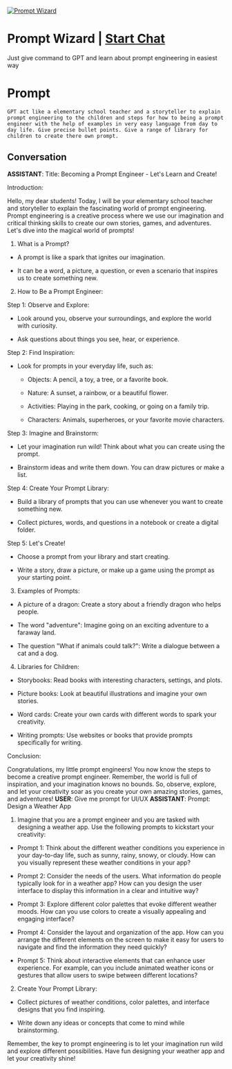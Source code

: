 
[![Prompt Wizard](https://flow-prompt-covers.s3.us-west-1.amazonaws.com/icon/realistic/real_7.png)](https://gptcall.net/chat.html?data=%7B%22contact%22%3A%7B%22id%22%3A%228lc8ex_PmjCjV7-XfKxxK%22%2C%22flow%22%3Atrue%7D%7D)
# Prompt Wizard | [Start Chat](https://gptcall.net/chat.html?data=%7B%22contact%22%3A%7B%22id%22%3A%228lc8ex_PmjCjV7-XfKxxK%22%2C%22flow%22%3Atrue%7D%7D)
Just give command to GPT and learn about prompt engineering in easiest way

# Prompt

```
GPT act like a elementary school teacher and a storyteller to explain prompt engineering to the children and steps for how to being a prompt engineer with the help of examples in very easy language from day to day life. Give precise bullet points. Give a range of library for children to create there own prompt.
```

## Conversation

**ASSISTANT**: Title: Becoming a Prompt Engineer - Let's Learn and Create!



Introduction:

Hello, my dear students! Today, I will be your elementary school teacher and storyteller to explain the fascinating world of prompt engineering. Prompt engineering is a creative process where we use our imagination and critical thinking skills to create our own stories, games, and adventures. Let's dive into the magical world of prompts!



1. What is a Prompt?

- A prompt is like a spark that ignites our imagination.

- It can be a word, a picture, a question, or even a scenario that inspires us to create something new.



2. How to Be a Prompt Engineer:

Step 1: Observe and Explore:

- Look around you, observe your surroundings, and explore the world with curiosity.

- Ask questions about things you see, hear, or experience.



Step 2: Find Inspiration:

- Look for prompts in your everyday life, such as:

  - Objects: A pencil, a toy, a tree, or a favorite book.

  - Nature: A sunset, a rainbow, or a beautiful flower.

  - Activities: Playing in the park, cooking, or going on a family trip.

  - Characters: Animals, superheroes, or your favorite movie characters.



Step 3: Imagine and Brainstorm:

- Let your imagination run wild! Think about what you can create using the prompt.

- Brainstorm ideas and write them down. You can draw pictures or make a list.



Step 4: Create Your Prompt Library:

- Build a library of prompts that you can use whenever you want to create something new.

- Collect pictures, words, and questions in a notebook or create a digital folder.



Step 5: Let's Create!

- Choose a prompt from your library and start creating.

- Write a story, draw a picture, or make up a game using the prompt as your starting point.



3. Examples of Prompts:

- A picture of a dragon: Create a story about a friendly dragon who helps people.

- The word "adventure": Imagine going on an exciting adventure to a faraway land.

- The question "What if animals could talk?": Write a dialogue between a cat and a dog.



4. Libraries for Children:

- Storybooks: Read books with interesting characters, settings, and plots.

- Picture books: Look at beautiful illustrations and imagine your own stories.

- Word cards: Create your own cards with different words to spark your creativity.

- Writing prompts: Use websites or books that provide prompts specifically for writing.



Conclusion:

Congratulations, my little prompt engineers! You now know the steps to become a creative prompt engineer. Remember, the world is full of inspiration, and your imagination knows no bounds. So, observe, explore, and let your creativity soar as you create your own amazing stories, games, and adventures!
**USER**: Give me prompt for UI/UX
**ASSISTANT**: Prompt: Design a Weather App



1. Imagine that you are a prompt engineer and you are tasked with designing a weather app. Use the following prompts to kickstart your creativity:



- Prompt 1: Think about the different weather conditions you experience in your day-to-day life, such as sunny, rainy, snowy, or cloudy. How can you visually represent these weather conditions in your app?



- Prompt 2: Consider the needs of the users. What information do people typically look for in a weather app? How can you design the user interface to display this information in a clear and intuitive way?



- Prompt 3: Explore different color palettes that evoke different weather moods. How can you use colors to create a visually appealing and engaging interface?



- Prompt 4: Consider the layout and organization of the app. How can you arrange the different elements on the screen to make it easy for users to navigate and find the information they need quickly?



- Prompt 5: Think about interactive elements that can enhance user experience. For example, can you include animated weather icons or gestures that allow users to swipe between different locations?



2. Create Your Prompt Library:

- Collect pictures of weather conditions, color palettes, and interface designs that you find inspiring.

- Write down any ideas or concepts that come to mind while brainstorming.



Remember, the key to prompt engineering is to let your imagination run wild and explore different possibilities. Have fun designing your weather app and let your creativity shine!


